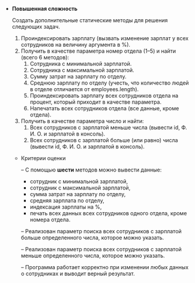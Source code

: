 - **Повышенная сложность**

  Создать дополнительные статические методы для решения следующих задач.

    1. Проиндексировать зарплату (вызвать изменение зарплат у всех сотрудников на величину аргумента в %).
    2. Получить в качестве параметра номер отдела (1–5) и найти (всего 6 методов):
        1. Сотрудника с минимальной зарплатой.
        2. Сотрудника с максимальной зарплатой.
        3. Сумму затрат на зарплату по отделу.
        4. Среднюю зарплату по отделу (учесть, что количество людей в отделе отличается от employees.length).
        5. Проиндексировать зарплату всех сотрудников отдела на процент, который приходит в качестве параметра.
        6. Напечатать всех сотрудников отдела (все данные, кроме отдела).
    3. Получить в качестве параметра число и найти:
        1. Всех сотрудников с зарплатой меньше числа (вывести id, Ф. И. О. и зарплатой в консоль).
        2. Всех сотрудников с зарплатой больше (или равно) числа (вывести id, Ф. И. О. и зарплатой в консоль).

    - Критерии оценки

      – С помощью **шести** методов можно вывести данные:

        - сотрудник с минимальной зарплатой,
        - сотрудник с максимальной зарплатой,
        - сумма затрат на зарплату по отделу,
        - средняя зарплата по отделу,
        - индексация зарплаты на %,
        - печать всех данных всех сотрудников одного отдела, кроме номера отдела.

      – Реализован параметр поиска всех сотрудников с зарплатой больше определенного числа, которое можно указать.

      – Реализован параметр поиска всех сотрудников с зарплатой меньше определенного числа, которое можно указать.

      – Программа работает корректно при изменении любых данных о сотрудниках и выводит верный результат.
